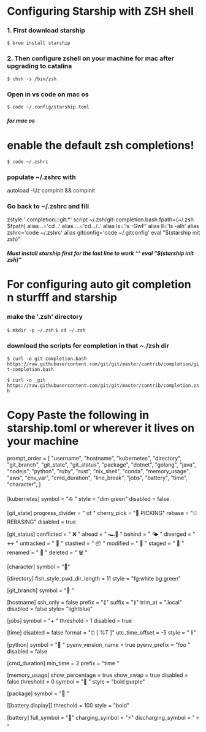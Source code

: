# Configuring Starship with ZSH shell

### 1. First download starship
`$ brew install starship`

### 2. Then configure zshell on your machine for mac after upgrading to catalina
`$ chsh -s /bin/zsh`

### Open in vs code on mac os
`$ code ~/.config/starship.toml`
##### for mac os

# enable the default zsh completions!
`$ code ~/.zshrc`
### populate ~/.zshrc with
autoload -Uz compinit && compinit

### Go back to ~/.zshrc and fill
zstyle ':completion:*:*:git:*' script ~/.zsh/git-completion.bash
fpath=(~/.zsh $fpath)
alias ..='cd ..'
alias ...='cd ../..'
alias ls='ls -GwF'
alias ll='ls -alh'
alias zshrc='code ~/.zshrc'
alias gitconfig='code ~/.gitconfig'
eval "$(starship init zsh)"

##### Must install starship first for the last line to work ^^ eval "$(starship init zsh)"

# For configuring auto git completion n sturfff and starship
### make the '.zsh' directory
`$ mkdir -p ~/.zsh`
`$ cd ~/.zsh`

### download the scripts for completion in that ~./zsh dir
`$ curl -o git-completion.bash https://raw.githubusercontent.com/git/git/master/contrib/completion/git-completion.bash`

`$ curl -o _git https://raw.githubusercontent.com/git/git/master/contrib/completion.zsh`


# Copy Paste the following in starship.toml or wherever it lives on your machine
prompt_order = [
    "username",
    "hostname",
    "kubernetes",
    "directory",
    "git_branch",
    "git_state",
    "git_status",
    "package",
    "dotnet",
    "golang",
    "java",
    "nodejs",
    "python",
    "ruby",
    "rust",
    "nix_shell",
    "conda",
    "memory_usage",
    "aws",
    "env_var",
    "cmd_duration",
    "line_break",
    "jobs",
    "battery",
    "time",
    "character",
]

[kubernetes]
symbol = "⛵ "
style = "dim green"
disabled = false

[git_state]
progress_divider = " of "
cherry_pick = "🍒 PICKING"
rebase = "⚾ REBASING"
disabled = true

[git_status]
conflicted = " ❌ "
ahead = " 🏎💨 "
behind = " 🌤️ "
diverged = " ↔ "
untracked = " 🤷‍ "
stashed = " 📦 "
modified = " 🍂 "
staged = " 🕺 "
renamed = " 👅 "
deleted = " 🗑 "

[character]
symbol = "🚀"

[directory]
fish_style_pwd_dir_length = 11
style = "fg:white bg:green"

[git_branch]
symbol = "🥦  "

[hostname]
ssh_only = false
prefix = "⟪"
suffix = "⟫"
trim_at = ".local"
disabled = false
style= "lightblue"

[jobs]
symbol = "+ "
threshold = 1
disabled = true

[time]
disabled = false
format = "⏰ [ %T ]"
utc_time_offset = -5
style = " li"

[python]
symbol = "🐍 "
pyenv_version_name = true
pyenv_prefix = "foo "
disabled = false

[cmd_duration]
min_time = 2 
prefix = "time "

[memory_usage]
show_percentage = true
show_swap = true
disabled = false
threshold = 0
symbol = "🐏 "
style = "bold purple"

[package]
symbol = "🥡 "

[[battery.display]]
threshold = 100
style = "bold"

[battery]
full_symbol = "🔋"
charging_symbol = "⚡️"
discharging_symbol = " 💀 "
